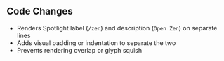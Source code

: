 ## Code Changes

- Renders Spotlight label (`/zen`) and description (`Open Zen`) on separate lines
- Adds visual padding or indentation to separate the two
- Prevents rendering overlap or glyph squish
